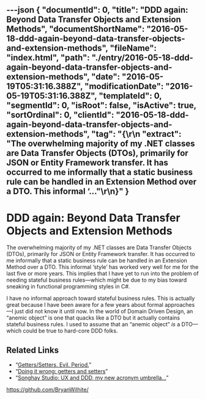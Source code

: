 ---json
{
  "documentId": 0,
  "title": "DDD again: Beyond Data Transfer Objects and Extension Methods",
  "documentShortName": "2016-05-18-ddd-again-beyond-data-transfer-objects-and-extension-methods",
  "fileName": "index.html",
  "path": "./entry/2016-05-18-ddd-again-beyond-data-transfer-objects-and-extension-methods",
  "date": "2016-05-19T05:31:16.388Z",
  "modificationDate": "2016-05-19T05:31:16.388Z",
  "templateId": 0,
  "segmentId": 0,
  "isRoot": false,
  "isActive": true,
  "sortOrdinal": 0,
  "clientId": "2016-05-18-ddd-again-beyond-data-transfer-objects-and-extension-methods",
  "tag": "{\r\n  \"extract\": \"The overwhelming majority of my .NET classes are Data Transfer Objects (DTOs), primarily for JSON or Entity Framework transfer. It has occurred to me informally that a static business rule can be handled in an Extension Method over a DTO. This informal ‘...\"\r\n}"
}
---

# DDD again: Beyond Data Transfer Objects and Extension Methods

The overwhelming majority of my .NET classes are Data Transfer Objects (DTOs), primarily for JSON or Entity Framework transfer. It has occurred to me informally that a static business rule can be handled in an Extension Method over a DTO. This informal ‘style’ has worked very well for me for the last five or more years. This implies that I have yet to run into the problem of needing stateful business rules—which might be due to my bias toward sneaking in functional programming styles in C#.

I have no informal approach toward stateful business rules. This is actually great because I have been aware for a few years about formal approaches—I just did not know it until now. In the world of Domain Driven Design, an “anemic object” is one that quacks like a DTO but it actually contains stateful business rules. I used to assume that an “anemic object” *is* a DTO—which could be true to hard-core DDD folks.

## Related Links

* “[Getters/Setters. Evil. Period.](http://www.yegor256.com/2014/09/16/getters-and-setters-are-evil.html)”
* “[Doing it wrong: getters and setters](http://typicalprogrammer.com/doing-it-wrong-getters-and-setters/)”
* “[Songhay Studio: UX and DDD, my new acronym umbrella…](http://songhayblog.azurewebsites.net/entry/songhay-studio-ux-and-ddd-my-new-acronym-umbrella)”

<https://github.com/BryanWilhite/>
